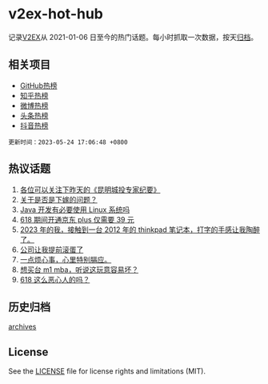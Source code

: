 # v2ex-hot-hub

 记录[V2EX](https://www.v2ex.com/)从 2021-01-06 日至今的热门话题。每小时抓取一次数据，按天[归档](archives)。
 
 ## 相关项目

- [GitHub热榜](https://github.com/lonnyzhang423/github-hot-hub)
- [知乎热榜](https://github.com/lonnyzhang423/zhihu-hot-hub)
- [微博热榜](https://github.com/lonnyzhang423/weibo-hot-hub)
- [头条热榜](https://github.com/lonnyzhang423/toutiao-hot-hub)
- [抖音热榜](https://github.com/lonnyzhang423/douyin-hot-hub)


 `更新时间：2023-05-24 17:06:48 +0800`

## 热议话题

1. [各位可以关注下昨天的《昆明城投专家纪要》](https://www.v2ex.com/t/942449)
1. [关于是否是下嫁的问题？](https://www.v2ex.com/t/942489)
1. [Java 开发有必要使用 Linux 系统吗](https://www.v2ex.com/t/942369)
1. [618 期间开通京东 plus 仅需要 39 元](https://www.v2ex.com/t/942454)
1. [2023 年的我，接触到一台 2012 年的 thinkpad 笔记本，打字的手感让我陶醉了。](https://www.v2ex.com/t/942347)
1. [公司让我提前滚蛋了](https://www.v2ex.com/t/942502)
1. [一点烦心事，心里特别膈应。](https://www.v2ex.com/t/942472)
1. [想买台 m1 mba，听说这玩意容易坏？](https://www.v2ex.com/t/942442)
1. [618 这么恶心人的吗？](https://www.v2ex.com/t/942456)

## 历史归档

[archives](archives)

## License

See the [LICENSE](LICENSE) file for license rights and limitations (MIT).

